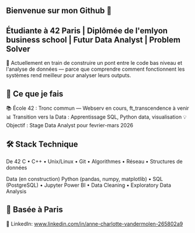 ## Bienvenue sur mon Github 👋

## Étudiante à 42 Paris | Diplômée de l'emlyon business school | Futur Data Analyst | Problem Solver
🎯 Actuellement en train de construire un pont entre le code bas niveau et l'analyse de données — parce que comprendre comment fonctionnent les systèmes rend meilleur pour analyser leurs outputs.


## 🚀 Ce que je fais
📚 École 42 : Tronc commun — Webserv en cours, ft_transcendence à venir
📊 Transition vers la Data : Apprentissage SQL, Python data, visualisation
💡 Objectif : Stage Data Analyst pour fevrier-mars 2026


## 🛠️ Stack Technique
De 42
C • C++ • Unix/Linux • Git • Algorithmes • Réseau • Structures de données

Data (en construction)
Python (pandas, numpy, matplotlib) • SQL (PostgreSQL) • Jupyter
Power BI • Data Cleaning • Exploratory Data Analysis


## 📍 Basée à Paris
🔗 LinkedIn: www.linkedin.com/in/anne-charlotte-vandermolen-265802a9
